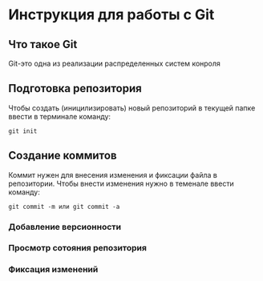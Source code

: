 # **Инструкция для работы с Git**

## Что такое Git

Git-это одна из реализации распределенных систем конроля

## Подготовка репозитория 

Чтобы создать (иницилизировать) новый репозиторий в текущей папке ввести в терминале команду:

    git init

## Создание коммитов

Коммит нужен для внесения изменения и фиксации файла в репозитории. Чтобы внести изменения нужно в теменале ввести команду:

    git commit -m или git commit -a



### Добавление версионности

### Просмотр сотояния репозитория

### Фиксация изменений

